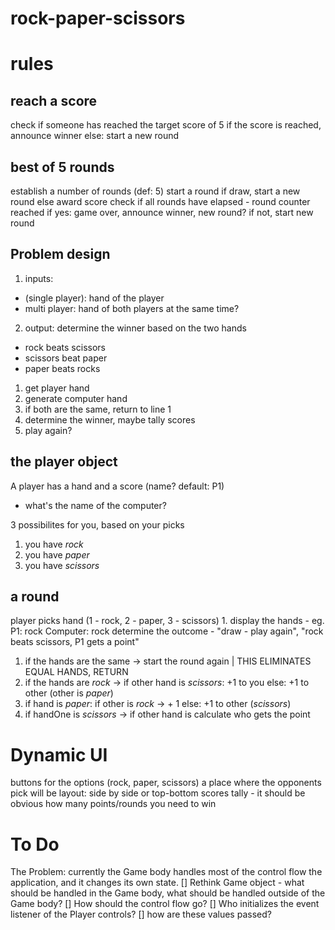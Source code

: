 # rock-paper-scissors

# rules

## reach a score
check if someone has reached the target score of 5
if the score is reached, announce winner
else: start a new round

## best of 5 rounds
establish a number of rounds (def: 5)
start a round
if draw, start a new round
else award score
check if all rounds have elapsed - round counter reached
    if yes: game over, announce winner, new round?
    if not, start new round

## Problem design

1. inputs: 
- (single player): hand of the player 
- multi player: hand of both players at the same time?
2. output: 
determine the winner based on the two hands
- rock beats scissors
- scissors beat paper
- paper beats rocks

1. get player hand
2. generate computer hand
3. if both are the same, return to line 1
4. determine the winner, maybe tally scores
5. play again? 

## the player object
A player has a hand and a score (name? default: P1)
- what's the name of the computer?

3 possibilites for you, based on your picks
1. you have _rock_
2. you have _paper_
3. you have _scissors_


## a round
player picks hand (1 - rock, 2 - paper, 3 - scissors)
1. 
display the hands - eg. P1: rock Computer: rock
determine the outcome - "draw - play again", "rock beats scissors, P1 gets a point"
1. if the hands are the same -> start the round again | THIS ELIMINATES EQUAL HANDS, RETURN
1. if the hands are _rock_ -> 
    if other hand is _scissors_: +1 to you
    else: +1 to other (other is _paper_)
2. if hand is _paper_:
    if other is _rock_ -> + 1
    else: +1 to other (_scissors_)
3. if handOne is _scissors_ -> 
    if other hand is 
calculate who gets the point

# Dynamic UI

buttons for the options (rock, paper, scissors)
a place where the opponents pick will be
layout: side by side or top-bottom
scores tally - it should be obvious how many points/rounds you need to win

# To Do 
The Problem: currently the Game body handles most of the control flow the application, and it changes its own state.
[] Rethink Game object - what should be handled in the Game body, what should be handled outside of the Game body? 
[] How should the control flow go?
[] Who initializes the event listener of the Player controls? 
    [] how are these values passed?